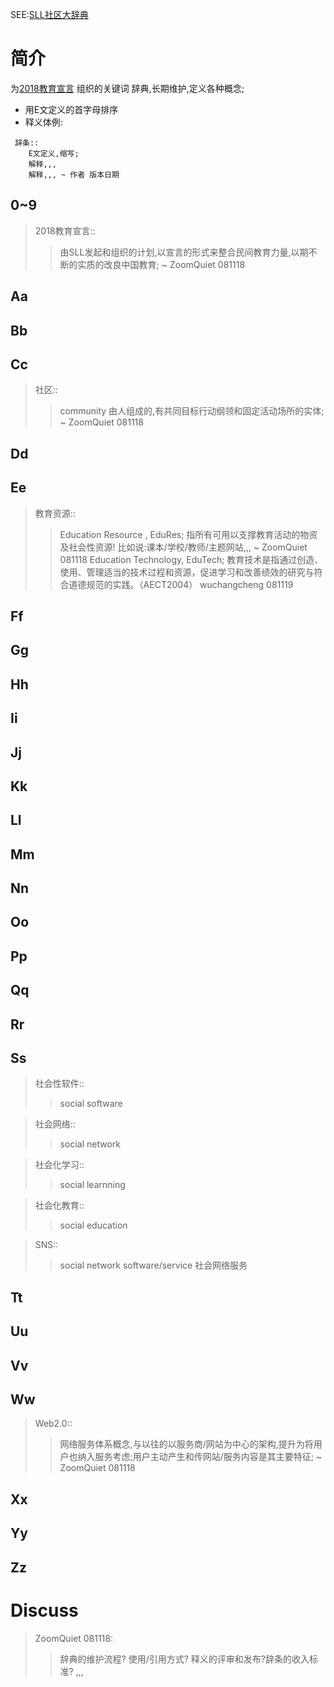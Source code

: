 SEE:[SLL社区大辞典](SllDict.md)
# 简介 #
为[2018教育宣言](EduAnn2018.md) 组织的关键词 辞典,长期维护,定义各种概念;
  * 用E文定义的首字母排序
  * 释义体例:
```
 辞条::
    E文定义,缩写;
    解释,,, 
    解释,,, ~ 作者 版本日期
```

## 0~9 ##
> 2018教育宣言::
> > 由SLL发起和组织的计划,以宣言的形式来整合民间教育力量,以期不断的实质的改良中国教育; ~ ZoomQuiet 081118

## Aa ##
## Bb ##
## Cc ##

> 社区::
> > community
> > 由人组成的,有共同目标行动纲领和固定活动场所的实体; ~ ZoomQuiet 081118
## Dd ##
## Ee ##

> 教育资源::
> > Education Resource , EduRes;
> > 指所有可用以支撑教育活动的物资及社会性资源! 比如说:课本/学校/教师/主题网站,,, ~ ZoomQuiet 081118
> > Education Technology, EduTech;
> > 教育技术是指通过创造、使用、管理适当的技术过程和资源，促进学习和改善绩效的研究与符合道德规范的实践。（AECT2004）
wuchangcheng 081119
## Ff ##
## Gg ##
## Hh ##
## Ii ##
## Jj ##
## Kk ##
## Ll ##
## Mm ##
## Nn ##
## Oo ##
## Pp ##
## Qq ##
## Rr ##
## Ss ##


> 社会性软件::
> > social software

> 社会网络::
> > social network

> 社会化学习::
> > social learnning

> 社会化教育::
> > social education

> SNS::
> > social network software/service
> > 社会网络服务

## Tt ##
## Uu ##
## Vv ##
## Ww ##

> Web2.0::
> > 网络服务体系概念,与以往的以服务商/网站为中心的架构,提升为将用户也纳入服务考虑;用户主动产生和传网站/服务内容是其主要特征; ~ ZoomQuiet 081118

## Xx ##
## Yy ##
## Zz ##


# Discuss #

> ZoomQuiet 081118:
> > 辞典的维护流程? 使用/引用方式? 释义的评审和发布?辞条的收入标准? ,,,
